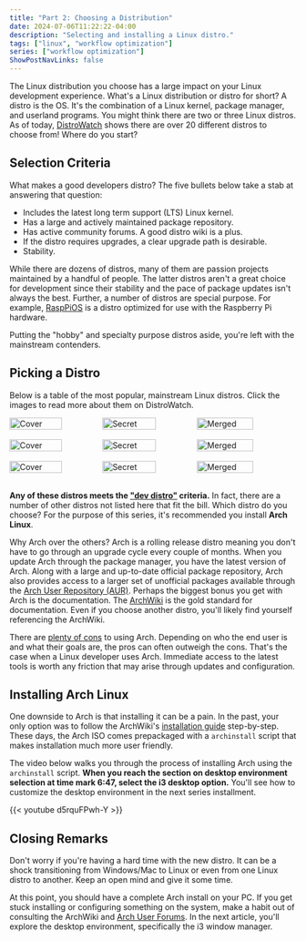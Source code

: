 ```yaml
---
title: "Part 2: Choosing a Distribution"
date: 2024-07-06T11:22:22-04:00
description: "Selecting and installing a Linux distro."
tags: ["linux", "workflow optimization"]
series: ["workflow optimization"]
ShowPostNavLinks: false
---
```


The Linux distribution you choose has a large impact on your Linux development
experience. What's a Linux distribution or distro for short? A distro is the OS.
It's the combination of a Linux kernel, package manager, and userland programs.
You might think there are two or three Linux distros. As of today,
[DistroWatch][1] shows there are over 20 different distros to choose from! Where
do you start?

## Selection Criteria

What makes a good developers distro? The five bullets below take a stab at
answering that question:

- Includes the latest long term support (LTS) Linux kernel.
- Has a large and actively maintained package repository.
- Has active community forums. A good distro wiki is a plus.
- If the distro requires upgrades, a clear upgrade path is desirable.
- Stability.

While there are dozens of distros, many of them are passion projects maintained
by a handful of people. The latter distros aren't a great choice for development
since their stability and the pace of package updates isn't always the best.
Further, a number of distros are special purpose. For example, [RaspPiOS][2] is
a distro optimized for use with the Raspberry Pi hardware.

Putting the "hobby" and specialty purpose distros aside, you're left with the
mainstream contenders.

## Picking a Distro

Below is a table of the most popular, mainstream Linux distros. Click the images
to read more about them on DistroWatch.

<div class="row" style="display:flex">
  <div class="column">
    <a href="https://distrowatch.com/table.php?distribution=arch">
    <img src="/series/workflow-optimization/choosing-a-distribution/arch.webp"
      alt="Cover Image" style="width:75%">
    </a>
  </div>
  <div class="column">
    <a href="https://distrowatch.com/table.php?distribution=fedora">
    <img src="/series/workflow-optimization/choosing-a-distribution/fedora.webp"
      alt="Secret Image" style="width:75%">
    </a>
  </div>
  <div class="column">
    <a href="https://distrowatch.com/table.php?distribution=gentoo">
    <img src="/series/workflow-optimization/choosing-a-distribution/gentoo.webp"
      alt="Merged Image" style="width:75%">
    </a>
  </div>
</div>
<div class="row" style="display:flex">
  <div class="column">
    <a href="https://distrowatch.com/table.php?distribution=mint">
    <img src="/series/workflow-optimization/choosing-a-distribution/mint.webp"
      alt="Cover Image" style="width:75%">
    </a>
  </div>
  <div class="column">
    <a href="https://distrowatch.com/table.php?distribution=opensuse">
    <img src="/series/workflow-optimization/choosing-a-distribution/opensuse.webp"
      alt="Secret Image" style="width:75%">
    </a>
  </div>
  <div class="column">
    <a href="https://distrowatch.com/table.php?distribution=redhat">
    <img src="/series/workflow-optimization/choosing-a-distribution/redhat.webp"
      alt="Merged Image" style="width:75%">
    </a>
  </div>
</div>
<div class="row" style="display:flex">
  <div class="column">
    <a href="https://distrowatch.com/table.php?distribution=slackware">
    <img src="/series/workflow-optimization/choosing-a-distribution/slackware.webp"
      alt="Cover Image" style="width:75%">
    </a>
  </div>
  <div class="column">
    <a href="https://distrowatch.com/table.php?distribution=ubuntu">
    <img src="/series/workflow-optimization/choosing-a-distribution/ubuntu.webp"
      alt="Secret Image" style="width:75%">
    </a>
  </div>
  <div class="column">
    <a href="https://distrowatch.com/table.php?distribution=void">
    <img src="/series/workflow-optimization/choosing-a-distribution/void.webp"
      alt="Merged Image" style="width:75%">
    </a>
  </div>
</div>

**Any of these distros meets the ["dev distro"](#selection-criteria) criteria.**
In fact, there are a number of other distros not listed here that fit the bill.
Which distro do you choose? For the purpose of this series, it's recommended you
install **Arch Linux**.

Why Arch over the others? Arch is a rolling release distro meaning you don't
have to go through an upgrade cycle every couple of months. When you update Arch
through the package manager, you have the latest version of Arch. Along with a
large and up-to-date official package repository, Arch also provides access to a
larger set of unofficial packages available through the [Arch User Repository
(AUR)][3]. Perhaps the biggest bonus you get with Arch is the documentation. The
[ArchWiki][4] is the gold standard for documentation. Even if you choose another
distro, you'll likely find yourself referencing the ArchWiki.

There are [plenty of cons][5] to using Arch. Depending on who the end user is
and what their goals are, the pros can often outweigh the cons. That's the case
when a Linux developer uses Arch. Immediate access to the latest tools is worth
any friction that may arise through updates and configuration.

## Installing Arch Linux

One downside to Arch is that installing it can be a pain. In the past, your only
option was to follow the ArchWiki's [installation guide][6] step-by-step. These
days, the Arch ISO comes prepackaged with a `archinstall` script that makes
installation much more user friendly.

The video below walks you through the process of installing Arch using the
`archinstall` script. **When you reach the section on desktop environment
selection at time mark 6:47, select the i3 desktop option.** You'll see how to
customize the desktop environment in the next series installment.

{{< youtube d5rquFPwh-Y >}}

## Closing Remarks

Don't worry if you're having a hard time with the new distro. It can be a shock
transitioning from Windows/Mac to Linux or even from one Linux distro to
another. Keep an open mind and give it some time.

At this point, you should have a complete Arch install on your PC. If you get
stuck installing or configuring something on the system, make a habit out of
consulting the ArchWiki and [Arch User Forums][7]. In the next article, you'll
explore the desktop environment, specifically the i3 window manager.

[1]: https://distrowatch.com/
[2]: https://distrowatch.com/table.php?distribution=raspios
[3]: https://aur.archlinux.org/
[4]: https://wiki.archlinux.org/
[5]: https://wiki.archlinux.org/title/Frequently_asked_questions#Why_would_I_not_want_to_use_Arch?
[6]: https://wiki.archlinux.org/title/installation_guide
[7]: https://bbs.archlinux.org/viewforum.php?id=23
